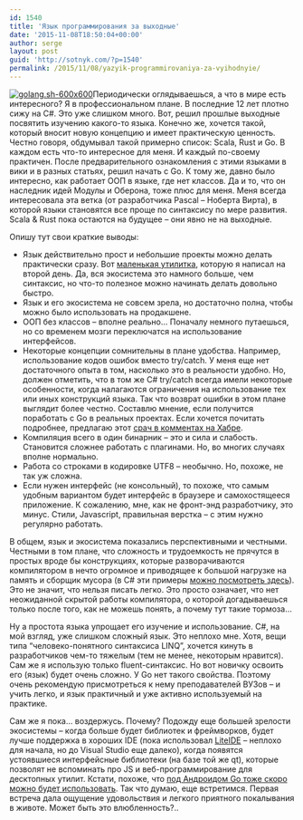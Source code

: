 ```yaml
---
id: 1540
title: 'Язык программирования за выходные'
date: '2015-11-08T18:50:04+00:00'
author: serge
layout: post
guid: 'http://sotnyk.com/?p=1540'
permalink: /2015/11/08/yazyik-programmirovaniya-za-vyihodnyie/
---
```


[![golang.sh-600x600](https://sotnyk.github.io/wp-content/uploads/2015/11/golang.sh-600x600-300x300.png)](https://sotnyk.github.io/wp-content/uploads/2015/11/golang.sh-600x600.png)Периодически оглядываешься, а что в мире есть интересного? Я в профессиональном плане. В последние 12 лет плотно сижу на C#. Это уже слишком много. Вот, решил прошлые выходные посвятить изучению какого-то языка. Конечно же, хочется такой, который вносит новую концепцию и имеет практическую ценность. Честно говоря, обдумывал такой примерно список: Scala, Rust и Go. В каждом есть что-то интересное для меня. И каждый по-своему практичен. После предварительного ознакомления с этими языками в вики и в разных статьях, решил начать с Go. К тому же, давно было интересно, как работает ООП в языке, где нет классов. Да и то, что он наследник идей Модулы и Оберона, тоже плюс для меня. Меня всегда интересовала эта ветка (от разработчика Pascal – Ноберта Вирта), в которой языки становятся все проще по синтаксису по мере развития. Scala &amp; Rust пока остаются на будущее – они явно не на выходные.

Опишу тут свои краткие выводы:

- Язык действительно прост и небольшие проекты можно делать практически сразу. Вот [маленькая утилитка](https://github.com/sotnyk/go-hugefind), которую я написал на второй день. Да, вся экосистема это намного больше, чем синтаксис, но что-то полезное можно начинать делать довольно быстро.
- Язык и его экосистема не совсем зрела, но достаточно полна, чтобы можно было использовать на продакшене.
- ООП без классов – вполне реально… Поначалу немного путаешься, но со временем мозги переключатся на использование интерфейсов.
- Некоторые концепции сомнительны в плане удобства. Например, использование кодов ошибок вместо try/catch. У меня еще нет достаточного опыта в том, насколько это в реальности удобно. Но, должен отметить, что в том же C# try/catch всегда имели некоторые особенности, когда налагаются ограничения на использование тех или иных конструкций языка. Так что возврат ошибки в этом плане выглядит более честно. Составлю мнение, если получится поработать с Go в реальных проектах. Если хочется почитать подробнее, предлагаю этот [срач в комментах на Хабре](http://habrahabr.ru/post/270027/).
- Компиляция всего в один бинарник – это и сила и слабость. Становится сложнее работать с плагинами. Но, во многих случаях вполне нормально.
- Работа со строками в кодировке UTF8 – необычно. Но, похоже, не так уж сложна.
- Если нужен интерфейс (не консольный), то похоже, что самым удобным вариантом будет интерфейс в браузере и самохостящееся приложение. К сожалению, мне, как не фронт-энд разработчику, это минус. Стили, Javascript, правильная верстка – с этим нужно регулярно работать.

В общем, язык и экосистема показались перспективными и честными. Честными в том плане, что сложность и трудоемкость не прячутся в простых вроде бы конструкциях, которые разворачиваются компилятором в нечто огромное и приводящее к большой нагрузке на память и сборщик мусора (в C# эти примеры [можно посмотреть здесь](https://www.youtube.com/watch?v=0h3kfHDfkk4)). Это не значит, что нельзя писать легко. Это просто означает, что нет неожиданной скрытой работы компилятора, о которой догадываешься только после того, как не можешь понять, а почему тут такие тормоза…

Ну а простота языка упрощает его изучение и использование. С#, на мой взгляд, уже слишком сложный язык. Это неплохо мне. Хотя, вещи типа “человеко-понятного синтаксиса LINQ”, хочется кинуть в разработчиков чем-то тяжелым (тем не менее, некоторым нравится). Сам же я использую только fluent-синтаксис. Но вот новичку освоить его (язык) будет очень сложно. У Go нет такого свойства. Поэтому очень рекомендую присмотреться к нему преподавателей ВУЗов – и учить легко, и язык практичный и уже активно используемый на практике.

Сам же я пока… воздержусь. Почему? Подожду еще большей зрелости экосистемы – когда больше будет библиотек и фреймворков, будет лучше поддержка в хороших IDE (пока использовал [LiteIDE](https://github.com/visualfc/liteide) – неплохо для начала, но до Visual Studio еще далеко), когда появятся устоявшиеся интерфейсные библиотеки (на базе той же qt), которые позволят не вспоминать про JS и веб-программирование для десктопных утилит. Кстати, похоже, что [под Андроидом Go тоже скоро можно будет использовать](http://habrahabr.ru/post/260609/). Так что думаю, еще встретимся. Первая встреча дала ощущение удовольствия и легкого приятного покалывания в животе. Может быть это влюбленность?..